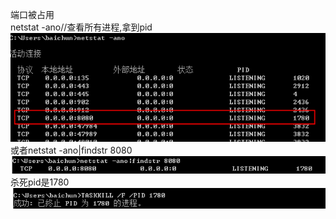端口被占用  
        netstat -ano//查看所有进程,拿到pid
![avatar](/mdAssert/cmd1.png)  
    或者netstat -ano|findstr 8080
![avatar](/mdAssert/cmd2.png)  
        杀死pid是1780
![avatar](/mdAssert/cmd3.png)  